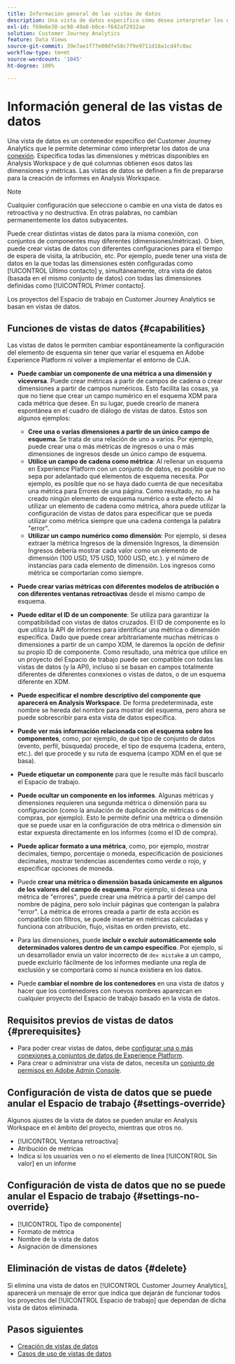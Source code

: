 ```yaml
---
title: Información general de las vistas de datos
description: Una vista de datos especifica cómo desea interpretar los elementos de los datos de la conexión de CJA, como, por ejemplo, métricas, dimensiones, sesiones, etc.
exl-id: f69e6e38-ac98-49a6-b0ce-f642af2932ae
solution: Customer Journey Analytics
feature: Data Views
source-git-commit: 39e7ae1f77e00dfe58c7f9e9711d18a1cd4fc0ac
workflow-type: tm+mt
source-wordcount: '1045'
ht-degree: 100%

---
```


# Información general de las vistas de datos

Una vista de datos es un contenedor específico del Customer Journey Analytics que le permite determinar cómo interpretar los datos de una [conexión](/help/connections/create-connection.md). Especifica todas las dimensiones y métricas disponibles en Analysis Workspace y de qué columnas obtienen esos datos las dimensiones y métricas. Las vistas de datos se definen a fin de prepararse para la creación de informes en Analysis Workspace.

>[!NOTE]
>
>Cualquier configuración que seleccione o cambie en una vista de datos es retroactiva y no destructiva. En otras palabras, no cambian permanentemente los datos subyacentes.

Puede crear distintas vistas de datos para la misma conexión, con conjuntos de componentes muy diferentes (dimensiones/métricas). O bien, puede crear vistas de datos con diferentes configuraciones para el tiempo de espera de visita, la atribución, etc. Por ejemplo, puede tener una vista de datos en la que todas las dimensiones estén configuradas como [!UICONTROL Último contacto] y, simultáneamente, otra vista de datos (basada en el mismo conjunto de datos) con todas las dimensiones definidas como [!UICONTROL Primer contacto].

Los proyectos del Espacio de trabajo en Customer Journey Analytics se basan en vistas de datos.

## Funciones de vistas de datos {#capabilities}

Las vistas de datos le permiten cambiar espontáneamente la configuración del elemento de esquema sin tener que variar el esquema en Adobe Experience Platform ni volver a implementar el entorno de CJA.

* **Puede cambiar un componente de una métrica a una dimensión y viceversa**. Puede crear métricas a partir de campos de cadena o crear dimensiones a partir de campos numéricos. Esto facilita las cosas, ya que no tiene que crear un campo numérico en el esquema XDM para cada métrica que desee. En su lugar, puede crearlo de manera espontánea en el cuadro de diálogo de vistas de datos. Estos son algunos ejemplos:
   * **Cree una o varias dimensiones a partir de un único campo de esquema**. Se trata de una relación de uno a varios. Por ejemplo, puede crear una o más métricas de ingresos o una o más dimensiones de ingresos desde un único campo de esquema.
   * **Utilice un campo de cadena como métrica**: Al rellenar un esquema en Experience Platform con un conjunto de datos, es posible que no sepa por adelantado qué elementos de esquema necesita. Por ejemplo, es posible que no se haya dado cuenta de que necesitaba una métrica para Errores de una página. Como resultado, no se ha creado ningún elemento de esquema numérico a este efecto. Al utilizar un elemento de cadena como métrica, ahora puede utilizar la configuración de vistas de datos para especificar que se pueda utilizar como métrica siempre que una cadena contenga la palabra &quot;error&quot;.
   * **Utilizar un campo numérico como dimensión**: Por ejemplo, si desea extraer la métrica Ingresos de la dimensión Ingresos, la dimensión Ingresos debería mostrar cada valor como un elemento de dimensión (100 USD, 175 USD, 1000 USD, etc.). y el número de instancias para cada elemento de dimensión. Los ingresos como métrica se comportarían como siempre.

* **Puede crear varias métricas con diferentes modelos de atribución o con diferentes ventanas retroactivas** desde el mismo campo de esquema.

* **Puede editar el ID de un componente**: Se utiliza para garantizar la compatibilidad con vistas de datos cruzados. El ID de componente es lo que utiliza la API de informes para identificar una métrica o dimensión específica. Dado que puede crear arbitrariamente muchas métricas o dimensiones a partir de un campo XDM, le daremos la opción de definir su propio ID de componente. Como resultado, una métrica que utilice en un proyecto del Espacio de trabajo puede ser compatible con todas las vistas de datos (y la API), incluso si se basan en campos totalmente diferentes de diferentes conexiones o vistas de datos, o de un esquema diferente en XDM.

* **Puede especificar el nombre descriptivo del componente que aparecerá en Analysis Workspace**. De forma predeterminada, este nombre se hereda del nombre para mostrar del esquema, pero ahora se puede sobrescribir para esta vista de datos específica.

* **Puede ver más información relacionada con el esquema sobre los componentes**, como, por ejemplo, de qué tipo de conjunto de datos (evento, perfil, búsqueda) procede, el tipo de esquema (cadena, entero, etc.). del que procede y su ruta de esquema (campo XDM en el que se basa).

* **Puede etiquetar un componente** para que le resulte más fácil buscarlo el Espacio de trabajo.

* **Puede ocultar un componente en los informes**. Algunas métricas y dimensiones requieren una segunda métrica o dimensión para su configuración (como la anulación de duplicación de métricas o de compras, por ejemplo). Esto le permite definir una métrica o dimensión que se puede usar en la configuración de otra métrica o dimensión sin estar expuesta directamente en los informes (como el ID de compra).

* **Puede aplicar formato a una métrica**, como, por ejemplo, mostrar decimales, tiempo, porcentaje o moneda, especificación de posiciones decimales, mostrar tendencias ascendentes como verde o rojo, y especificar opciones de moneda.

* Puede **crear una métrica o dimensión basada únicamente en algunos de los valores del campo de esquema**. Por ejemplo, si desea una métrica de &quot;errores&quot;, puede crear una métrica a partir del campo del nombre de página, pero solo incluir páginas que contengan la palabra &quot;error&quot;. La métrica de errores creada a partir de esta acción es compatible con filtros, se puede insertar en métricas calculadas y funciona con atribución, flujo, visitas en orden previsto, etc.

* Para las dimensiones, puede **incluir o excluir automáticamente solo determinados valores dentro de un campo específico**. Por ejemplo, si un desarrollador envía un valor incorrecto de `dev mistake` a un campo, puede excluirlo fácilmente de los informes mediante una regla de exclusión y se comportará como si nunca existiera en los datos.

* Puede **cambiar el nombre de los contenedores** en una vista de datos y hacer que los contenedores con nuevos nombres aparezcan en cualquier proyecto del Espacio de trabajo basado en la vista de datos.

## Requisitos previos de vistas de datos {#prerequisites}

* Para poder crear vistas de datos, debe [configurar una o más conexiones a conjuntos de datos de Experience Platform](/help/connections/create-connection.md).
* Para crear o administrar una vista de datos, necesita un [conjunto de permisos en Adobe Admin Console](https://experienceleague.adobe.com/docs/analytics-platform/using/cja-overview/cja-overview.html?lang=es#admin-access-permissions).

## Configuración de vista de datos que se puede anular el Espacio de trabajo {#settings-override}

Algunos ajustes de la vista de datos se pueden anular en Analysis Workspace en el ámbito del proyecto, mientras que otros no.

* [!UICONTROL Ventana retroactiva]
* Atribución de métricas
* Indica si los usuarios ven o no el elemento de línea [!UICONTROL Sin valor] en un informe

## Configuración de vista de datos que no se puede anular el Espacio de trabajo {#settings-no-override}

* [!UICONTROL Tipo de componente]
* Formato de métrica
* Nombre de la vista de datos
* Asignación de dimensiones

## Eliminación de vistas de datos {#delete}

Si elimina una vista de datos en [!UICONTROL Customer Journey Analytics], aparecerá un mensaje de error que indica que dejarán de funcionar todos los proyectos del [!UICONTROL Espacio de trabajo] que dependan de dicha vista de datos eliminada.

## Pasos siguientes

* [Creación de vistas de datos](/help/data-views/create-dataview.md)
* [Casos de uso de vistas de datos](/help/data-views/data-views-usecases.md)
